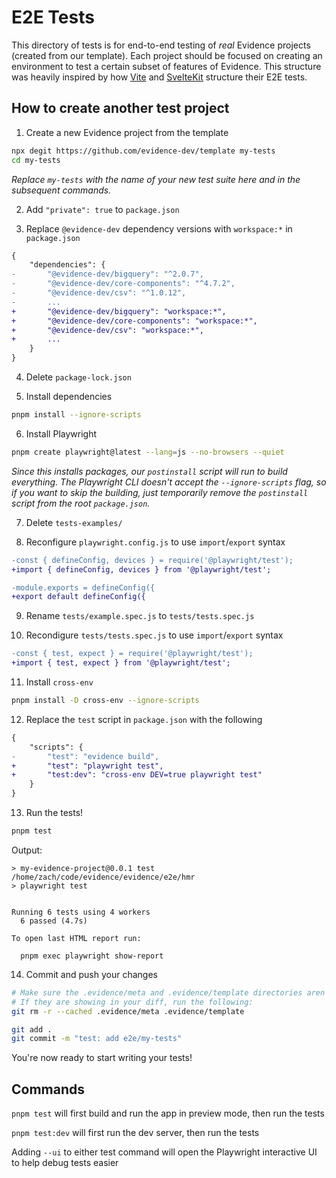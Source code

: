 # E2E Tests

This directory of tests is for end-to-end testing of _real_ Evidence projects (created from our template). Each project should be focused on creating an environment to test a certain subset of features of Evidence. This structure was heavily inspired by how [Vite](https://github.com/vitejs/vite/tree/main/playground) and [SvelteKit](https://github.com/sveltejs/kit/tree/main/packages/kit/test) structure their E2E tests.

## How to create another test project

1. Create a new Evidence project from the template
```sh
npx degit https://github.com/evidence-dev/template my-tests
cd my-tests
```
_Replace `my-tests` with the name of your new test suite here and in the subsequent commands._

2. Add `"private": true` to `package.json`

3. Replace `@evidence-dev` dependency versions with `workspace:*` in `package.json`
```diff
{
	"dependencies": {
-		"@evidence-dev/bigquery": "^2.0.7",
-		"@evidence-dev/core-components": "^4.7.2",
-		"@evidence-dev/csv": "^1.0.12",
-		...
+		"@evidence-dev/bigquery": "workspace:*",
+		"@evidence-dev/core-components": "workspace:*",
+		"@evidence-dev/csv": "workspace:*",
+		...
	}
}

```

4. Delete `package-lock.json`

5. Install dependencies
```sh
pnpm install --ignore-scripts
```

6. Install Playwright
```sh
pnpm create playwright@latest --lang=js --no-browsers --quiet
```
_Since this installs packages, our `postinstall` script will run to build everything. The Playwright CLI doesn't accept the `--ignore-scripts` flag, so if you want to skip the building, just temporarily remove the `postinstall` script from the root `package.json`._

7. Delete `tests-examples/`

8. Reconfigure `playwright.config.js` to use `import`/`export` syntax
```diff
-const { defineConfig, devices } = require('@playwright/test');
+import { defineConfig, devices } from '@playwright/test';
```

```diff
-module.exports = defineConfig({
+export default defineConfig({
```

9. Rename `tests/example.spec.js` to `tests/tests.spec.js`

10. Recondigure `tests/tests.spec.js` to use `import`/`export` syntax
```diff
-const { test, expect } = require('@playwright/test');
+import { test, expect } from '@playwright/test';
```

11. Install `cross-env`
```sh
pnpm install -D cross-env --ignore-scripts
```

12. Replace the `test` script in `package.json` with the following
```diff
{
	"scripts": {
-		"test": "evidence build",
+		"test": "playwright test",
+		"test:dev": "cross-env DEV=true playwright test"
	}
}
```

13. Run the tests!
```sh
pnpm test
```
Output:
```
> my-evidence-project@0.0.1 test /home/zach/code/evidence/evidence/e2e/hmr
> playwright test


Running 6 tests using 4 workers
  6 passed (4.7s)

To open last HTML report run:

  pnpm exec playwright show-report
```

14. Commit and push your changes
```sh
# Make sure the .evidence/meta and .evidence/template directories aren't committed, they should be in the .gitignore
# If they are showing in your diff, run the following:
git rm -r --cached .evidence/meta .evidence/template

git add .
git commit -m "test: add e2e/my-tests"
```

You're now ready to start writing your tests!

## Commands

`pnpm test` will first build and run the app in preview mode, then run the tests

`pnpm test:dev` will first run the dev server, then run the tests

Adding `--ui` to either test command will open the Playwright interactive UI to help debug tests easier